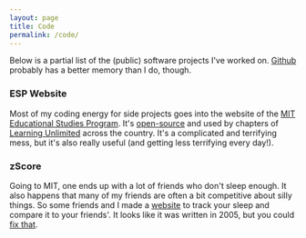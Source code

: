 ```yaml
---
layout: page
title: Code
permalink: /code/
---
```


Below is a partial list of the (public) software projects I've worked on.  [Github](//github.com/benjaminjkraft/) probably has a better memory than I do, though.

### ESP Website

Most of my coding energy for side projects goes into the website of the [MIT Educational Studies Program](//esp.mit.edu).  It's [open-source](//github.com/learning-unlimited/esp-website/) and used by chapters of [Learning Unlimited](//learningu.org) across the country.  It's a complicated and terrifying mess, but it's also really useful (and getting less terrifying every day!).

### zScore

Going to MIT, one ends up with a lot of friends who don't sleep enough.  It also happens that many of my friends are often a bit competitive about silly things.  So some friends and I made a [website](//zscore.mit.edu) to track your sleep and compare it to your friends'.  It looks like it was written in 2005, but you could [fix that](//github.com/sleepers-anonymous/zscore/).
